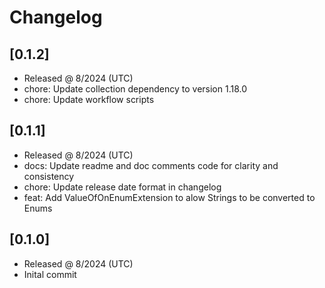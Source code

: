 # Changelog

## [0.1.2]

- Released @ 8/2024 (UTC)
- chore: Update collection dependency to version 1.18.0
- chore: Update workflow scripts

## [0.1.1]

- Released @ 8/2024 (UTC)
- docs: Update readme and doc comments code for clarity and consistency
- chore: Update release date format in changelog
- feat: Add ValueOfOnEnumExtension to alow Strings to be converted to Enums

## [0.1.0]

- Released @ 8/2024 (UTC)
- Inital commit

